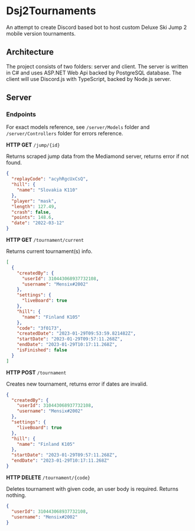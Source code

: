 # Dsj2Tournaments

An attempt to create Discord based bot to host custom Deluxe Ski Jump 2 mobile version tournaments.

## Architecture

The project consists of two folders: server and client. The server is written in C# and uses ASP.NET Web Api backed by PostgreSQL database. The client will use Discord.js with TypeScript, backed by Node.js server.

## Server

### Endpoints

For exact models reference, see ```/server/Models``` folder and ```/server/Controllers``` folder for errors reference.

**HTTP GET** ```/jump/{id}```

Returns scraped jump data from the Mediamond server, returns error if not found.

```json
{
  "replayCode": "acyhRgcUxCsQ",
  "hill": {
    "name": "Slovakia K110"
  },
  "player": "mask",
  "length": 127.49,
  "crash": false,
  "points": 148.6,
  "date": "2022-03-12"
}
```

**HTTP GET** ```/tournament/current```

Returns current tournament(s) info.

```json
[
  {
    "createdBy": {
      "userId": 310443068937732108,
      "username": "Mensix#2002"
    },
    "settings": {
      "liveBoard": true
    },
    "hill": {
      "name": "Finland K105"
    },
    "code": "3f0173",
    "createdDate": "2023-01-29T09:53:59.821482Z",
    "startDate": "2023-01-29T09:57:11.268Z",
    "endDate": "2023-01-29T10:17:11.268Z",
    "isFinished": false
  }
]
```

**HTTP POST** ```/tournament```

Creates new tournament, returns error if dates are invalid.

```json
{
  "createdBy": {
    "userId": 310443068937732108,
    "username": "Mensix#2002"
  },
  "settings": {
    "liveBoard": true
  },
  "hill": {
    "name": "Finland K105"
  },
  "startDate": "2023-01-29T09:57:11.268Z",
  "endDate": "2023-01-29T10:17:11.268Z"
}
```

**HTTP DELETE** ```/tournament/{code}```

Deletes tournament with given code, an user body is required. Returns nothing.

```json
{
  "userId": 310443068937732108,
  "username": "Mensix#2002"
}
```